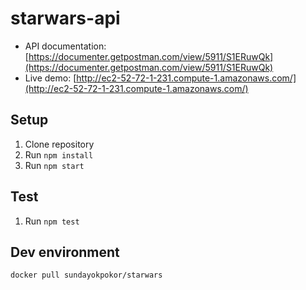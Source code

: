 # starwars-api

- API documentation: [https://documenter.getpostman.com/view/5911/S1ERuwQk](https://documenter.getpostman.com/view/5911/S1ERuwQk)
- Live demo: [http://ec2-52-72-1-231.compute-1.amazonaws.com/](http://ec2-52-72-1-231.compute-1.amazonaws.com/)

## Setup
1. Clone repository
2. Run `npm install`
3. Run `npm start`

## Test
1. Run `npm test`

## Dev environment
`docker pull sundayokpokor/starwars`
